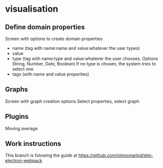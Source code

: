 # visualisation

## Define domain properties
Screen with options to create domain properties
- name (tag with name:name and value:whatever the user types)
- value
- type (tag with name:type and value:whatever the user chooses. Options String, Number, Date, Boolean) If no type is chosen, the system tries to select one
- tags (with name and value properties)

## Graphs
Screen with graph creation options
Select properties, select graph

## Plugins
Moving average

## Work instructions
This branch is folowing the guide at
https://github.com/johnomarkid/elm-electron-webpack

<div id="text"></div>

<script>
document.getElementById("text").innerHTML = "Text added by JavaScript code";
</script>
